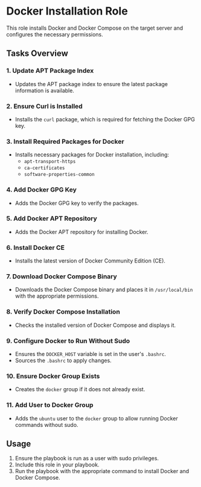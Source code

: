 # Docker Installation Role

This role installs Docker and Docker Compose on the target server and configures the necessary permissions.

## Tasks Overview

### 1. Update APT Package Index
- Updates the APT package index to ensure the latest package information is available.

### 2. Ensure Curl is Installed
- Installs the `curl` package, which is required for fetching the Docker GPG key.

### 3. Install Required Packages for Docker
- Installs necessary packages for Docker installation, including:
  - `apt-transport-https`
  - `ca-certificates`
  - `software-properties-common`

### 4. Add Docker GPG Key
- Adds the Docker GPG key to verify the packages.

### 5. Add Docker APT Repository
- Adds the Docker APT repository for installing Docker.

### 6. Install Docker CE
- Installs the latest version of Docker Community Edition (CE).

### 7. Download Docker Compose Binary
- Downloads the Docker Compose binary and places it in `/usr/local/bin` with the appropriate permissions.

### 8. Verify Docker Compose Installation
- Checks the installed version of Docker Compose and displays it.

### 9. Configure Docker to Run Without Sudo
- Ensures the `DOCKER_HOST` variable is set in the user's `.bashrc`.
- Sources the `.bashrc` to apply changes.

### 10. Ensure Docker Group Exists
- Creates the `docker` group if it does not already exist.

### 11. Add User to Docker Group
- Adds the `ubuntu` user to the `docker` group to allow running Docker commands without sudo.

## Usage

1. Ensure the playbook is run as a user with sudo privileges.
2. Include this role in your playbook.
3. Run the playbook with the appropriate command to install Docker and Docker Compose.
